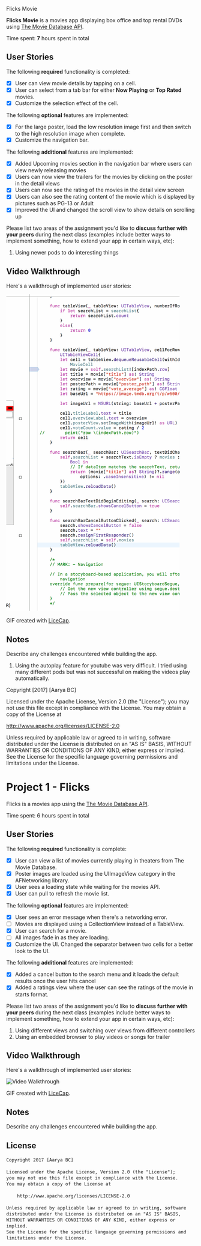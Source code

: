 Flicks Movie

**Flicks Movie** is a movies app displaying box office and top rental DVDs using [The Movie Database API](http://docs.themoviedb.apiary.io/#).

Time spent: **7** hours spent in total

## User Stories

The following **required** functionality is completed:

- [x] User can view movie details by tapping on a cell.
- [x] User can select from a tab bar for either **Now Playing** or **Top Rated** movies.
- [x] Customize the selection effect of the cell.

The following **optional** features are implemented:

- [x] For the large poster, load the low resolution image first and then switch to the high resolution image when complete.
- [x] Customize the navigation bar.

The following **additional** features are implemented:

- [x] Added Upcoming movies section in the navigation bar where users can view newly releasing movies
- [x] Users can now view the trailers for the movies by clicking on the poster in the detail views
- [x] Users can now see the rating of the movies in the detail view screen
- [x] Users can also see the rating content of the movie which is displayed by pictures such as PG-13 or Adult
- [x] Improved the UI and changed the scroll view to show details on scrolling up

Please list two areas of the assignment you'd like to **discuss further with your peers** during the next class (examples include better ways to implement something, how to extend your app in certain ways, etc):

1. Using newer pods to do interesting things

## Video Walkthrough 

Here's a walkthrough of implemented user stories:

<img src='flicksmovie.gif' title='Video Walkthrough' width='' alt='Video Walkthrough' />

GIF created with [LiceCap](http://www.cockos.com/licecap/).

## Notes

Describe any challenges encountered while building the app.

1. Using the autoplay feature for youtube was very difficult. I tried using many different pods but was not successful on making the videos play automatically.

Copyright [2017] [Aarya BC]

Licensed under the Apache License, Version 2.0 (the "License");
you may not use this file except in compliance with the License.
You may obtain a copy of the License at

http://www.apache.org/licenses/LICENSE-2.0

Unless required by applicable law or agreed to in writing, software
distributed under the License is distributed on an "AS IS" BASIS,
WITHOUT WARRANTIES OR CONDITIONS OF ANY KIND, either express or implied.
See the License for the specific language governing permissions and
limitations under the License.

# Project 1 - Flicks

Flicks is a movies app using the [The Movie Database API](http://docs.themoviedb.apiary.io/#).

Time spent: 6 hours spent in total

## User Stories

The following **required** functionality is complete:

- [x] User can view a list of movies currently playing in theaters from The Movie Database.
- [x] Poster images are loaded using the UIImageView category in the AFNetworking library.
- [x] User sees a loading state while waiting for the movies API.
- [x] User can pull to refresh the movie list.

The following **optional** features are implemented:

- [x] User sees an error message when there's a networking error.
- [ ] Movies are displayed using a CollectionView instead of a TableView.
- [x] User can search for a movie.
- [ ] All images fade in as they are loading.
- [x] Customize the UI. Changed the separator between two cells for a better look to the UI.

The following **additional** features are implemented:

- [x] Added a cancel button to the search menu and it loads the default results once the user hits cancel
- [x] Added a ratings view where the user can see the ratings of the movie in starts format.

Please list two areas of the assignment you'd like to **discuss further with your peers** during the next class (examples include better ways to implement something, how to extend your app in certain ways, etc):

1. Using different views and switching over views from different controllers
2. Using an embedded browser to play videos or songs for trailer

## Video Walkthrough 

Here's a walkthrough of implemented user stories:

<img src='flicksmovie1.gif' title='Video Walkthrough' width='' alt='Video Walkthrough' />

GIF created with [LiceCap](http://www.cockos.com/licecap/).

## Notes

Describe any challenges encountered while building the app.

## License

    Copyright 2017 [Aarya BC]

    Licensed under the Apache License, Version 2.0 (the "License");
    you may not use this file except in compliance with the License.
    You may obtain a copy of the License at

        http://www.apache.org/licenses/LICENSE-2.0

    Unless required by applicable law or agreed to in writing, software
    distributed under the License is distributed on an "AS IS" BASIS,
    WITHOUT WARRANTIES OR CONDITIONS OF ANY KIND, either express or implied.
    See the License for the specific language governing permissions and
    limitations under the License.
